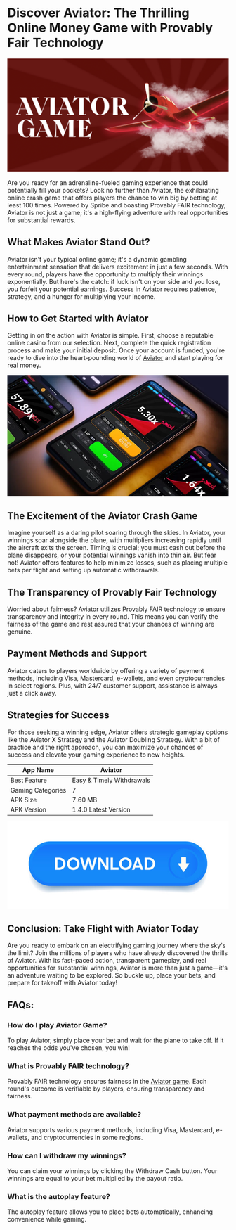 # Discover Aviator: The Thrilling Online Money Game with Provably Fair Technology
![Screenshot1](image/aviator2.jpeg)  

Are you ready for an adrenaline-fueled gaming experience that could potentially fill your pockets? Look no further than Aviator, the exhilarating online crash game that offers players the chance to win big by betting at least 100 times. Powered by Spribe and boasting Provably FAIR technology, Aviator is not just a game; it's a high-flying adventure with real opportunities for substantial rewards.

## What Makes Aviator Stand Out?
Aviator isn't your typical online game; it's a dynamic gambling entertainment sensation that delivers excitement in just a few seconds. With every round, players have the opportunity to multiply their winnings exponentially. But here's the catch: if luck isn't on your side and you lose, you forfeit your potential earnings. Success in Aviator requires patience, strategy, and a hunger for multiplying your income.

## How to Get Started with Aviator
Getting in on the action with Aviator is simple. First, choose a reputable online casino from our selection. Next, complete the quick registration process and make your initial deposit. Once your account is funded, you're ready to dive into the heart-pounding world of [Aviator](https://aviatorgamebet.org/) and start playing for real money.

![Screenshot1](image/aviator1.webp)  

## The Excitement of the Aviator Crash Game
Imagine yourself as a daring pilot soaring through the skies. In Aviator, your winnings soar alongside the plane, with multipliers increasing rapidly until the aircraft exits the screen. Timing is crucial; you must cash out before the plane disappears, or your potential winnings vanish into thin air. But fear not! Aviator offers features to help minimize losses, such as placing multiple bets per flight and setting up automatic withdrawals.

## The Transparency of Provably Fair Technology
Worried about fairness? Aviator utilizes Provably FAIR technology to ensure transparency and integrity in every round. This means you can verify the fairness of the game and rest assured that your chances of winning are genuine.

## Payment Methods and Support
Aviator caters to players worldwide by offering a variety of payment methods, including Visa, Mastercard, e-wallets, and even cryptocurrencies in select regions. Plus, with 24/7 customer support, assistance is always just a click away.

## Strategies for Success
For those seeking a winning edge, Aviator offers strategic gameplay options like the Aviator X Strategy and the Aviator Doubling Strategy. With a bit of practice and the right approach, you can maximize your chances of success and elevate your gaming experience to new heights.

| App Name	 | Aviator |
|-----------------|-----------------|
| Best Feature    | Easy & Timely Withdrawals    |
| Gaming Categories| 7   |
| APK Size   | 7.60 MB   |
| APK Version	  | 1.4.0 Latest Version    |

[![download](image/download.jpg)](https://aviatorgamebet.org/)

## Conclusion: Take Flight with Aviator Today
Are you ready to embark on an electrifying gaming journey where the sky's the limit? Join the millions of players who have already discovered the thrills of Aviator. With its fast-paced action, transparent gameplay, and real opportunities for substantial winnings, Aviator is more than just a game—it's an adventure waiting to be explored. So buckle up, place your bets, and prepare for takeoff with Aviator today!

## FAQs:
### How do I play Aviator Game?
To play Aviator, simply place your bet and wait for the plane to take off. If it reaches the odds you've chosen, you win!

### What is Provably FAIR technology?
Provably FAIR technology ensures fairness in the [Aviator game](https://aviatorparimatch.in/). Each round's outcome is verifiable by players, ensuring transparency and fairness.

### What payment methods are available?
Aviator supports various payment methods, including Visa, Mastercard, e-wallets, and cryptocurrencies in some regions.

### How can I withdraw my winnings?
You can claim your winnings by clicking the Withdraw Cash button. Your winnings are equal to your bet multiplied by the payout ratio.

### What is the autoplay feature?
The autoplay feature allows you to place bets automatically, enhancing convenience while gaming.

